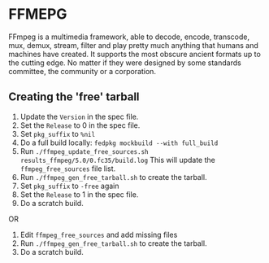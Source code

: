 # FFMEPG

FFmpeg is a multimedia framework, able to decode, encode, transcode, mux,
demux, stream, filter and play pretty much anything that humans and machines
have created. It supports the most obscure ancient formats up to the cutting
edge. No matter if they were designed by some standards committee, the
community or a corporation.

## Creating the 'free' tarball

1. Update the `Version` in the spec file.
2. Set the `Release` to 0 in the spec file.
3. Set `pkg_suffix` to `%nil`
4. Do a full build locally: `fedpkg mockbuild --with full_build`
5. Run `./ffmpeg_update_free_sources.sh results_ffmpeg/5.0/0.fc35/build.log`
   This will update the `ffmpeg_free_sources` file list.
6. Run `./ffmpeg_gen_free_tarball.sh` to create the tarball.
7. Set `pkg_suffix` to `-free` again
8. Set the `Release` to 1 in the spec file.
9. Do a scratch build.

OR

1. Edit `ffmpeg_free_sources` and add missing files
2. Run `./ffmpeg_gen_free_tarball.sh` to create the tarball.
3. Do a scratch build.
